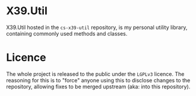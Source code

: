 # X39.Util
X39.Util hosted in the `cs-x39-util` repository, is my personal utility library,
containing commonly used methods and classes.

# Licence
The whole project is released to the public under the `LGPLv3` licence.
The reasoning for this is to "force" anyone using this to disclose changes to the
repository, allowing fixes to be merged upstream (aka: into this repository).
